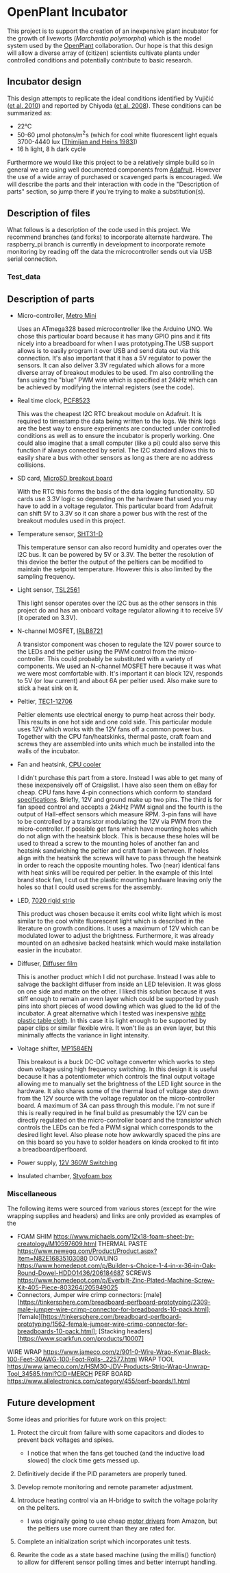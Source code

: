 # OpenPlant Incubator

This project is to support the creation of an inexpensive plant incubator for the growth of liveworts (_Marchantia polymorpha_) which is the model system used by the [OpenPlant][1] collaboration. Our hope is that this design will allow a diverse array of (citizen) scientists cultivate plants under controlled conditions and potentially contribute to basic research.

## Incubator design

This design attempts to replicate the ideal conditions identified by Vujičić ([et al. 2010][2]) and reported by Chiyoda ([et al. 2008][3]). These conditions can be summarized as:

* 22°C
* 50-60 μmol photons/m<sup>2</sup>s (which for cool white fluorescent light equals 3700-4440 lux \[[Thimijan and Heins 1983][4]\])
* 16 h light, 8 h dark cycle

Furthermore we would like this project to be a relatively simple build so in general we are using well documented components from [Adafruit][5]. However the use of a wide array of purchased or scavenged parts is encouraged. We will describe the parts and their interaction with code in the "Description of parts" section, so jump there if you're trying to make a substitution(s).

## Description of files

What follows is a description of the code used in this project. We recommend branches (and forks) to incorporate alternate hardware. The raspberry_pi branch is currently in development to incorporate remote monitoring by reading off the data the microcontroller sends out via USB serial connection.

### Test_data

## Description of parts

* Micro-controller, [Metro Mini][7]

	Uses an ATmega328 based microcontroller like the Arduino UNO. We chose this particular board because it has many GPIO pins and it fits nicely into a breadboard for when I was prototyping.The USB support allows is to easily program it over USB and send data out via this connection. It's also important that it has a 5V regulator to power the sensors. It can also deliver 3.3V regulated which allows for a more diverse array of breakout modules to be used. I'm also controlling the fans using the "blue" PWM wire which is specified at 24kHz which can be achieved by modifying the internal registers (see the code).

* Real time clock, [PCF8523][8]

	This was the cheapest I2C RTC breakout module on Adafruit. It is required to timestamp the data being written to the logs. We think logs are the best way to ensure experiments are conducted under controlled conditions as well as to ensure the incubator is properly working. One could also imagine that a small computer (like a pi) could also serve this function if always connected by serial. The I2C standard allows this to easily share a bus with other sensors as long as there are no address collisions.

* SD card, [MicroSD breakout board][9]

	With the RTC this forms the basis of the data logging functionality. SD cards use 3.3V logic so depending on the hardware that used you may have to add in a voltage regulator. This particular board from Adafruit can shift 5V to 3.3V so it can share a power bus with the rest of the breakout modules used in this project.

* Temperature sensor, [SHT31-D][10]

	This temperature sensor can also record humidity and operates over the I2C bus. It can be powered by 5V or 3.3V. The better the resolution of this device the better the output of the peltiers can be modified to maintain the setpoint temperature. However this is also limited by the sampling frequency.

* Light sensor, [TSL2561][11]

	This light sensor operates over the I2C bus as the other sensors in this project do and has an onboard voltage regulator allowing it to receive 5V (it operated on 3.3V).

* N-channel MOSFET, [IRLB8721][19]

	A transistor component was chosen to regulate the 12V power source to the LEDs and the peltier using the PWM control from the micro-controller. This could probably be substituted with a variety of components. We used an N-channel MOSFET here because it was what we were most comfortable with. It's important it can block 12V, responds to 5V (or low current) and about 6A per peltier used. Also make sure to stick a heat sink on it.

* Peltier, [TEC1-12706][12]

	Peltier elements use electrical energy to pump heat across their body. This results in one hot side and one cold side. This particular module uses 12V which works with the 12V fans off a common power bus. Together with the CPU fan/heatskinks, thermal paste, craft foam and screws they are assembled into units which much be installed into the walls of the incubator.

* Fan and heatsink, [CPU cooler][13]

	I didn't purchase this part from a store. Instead I was able to get many of these inexpensively off of Craigslist. I have also seen them on eBay for cheap. CPU fans have 4-pin connections which conform to standard [specifications][14]. Briefly, 12V and ground make up two pins. The third is for fan speed control and accepts a 24kHz PWM signal and the fourth is the output of Hall-effect sensors which measure RPM. 3-pin fans will have to be controlled by a transistor modulating the 12V via PWM from the micro-controller. If possible get fans which have mounting holes which do not align with the heatsink block. This is because these holes will be used to thread a screw to the mounting holes of another fan and heatsink sandwiching the peltier and craft foam in between. If holes align with the heatsink the screws will have to pass through the heatsink in order to reach the opposite mounting holes. Two (near) identical fans with heat sinks will be required per peltier. In the example of this Intel brand stock fan, I cut out the plastic mounting hardware leaving only the holes so that I could used screws for the assembly.

* LED, [7020 rigid strip][15]

	This product was chosen because it emits cool white light which is most similar to the cool white fluorescent light which is described in the literature on growth conditions. It uses a maximum of 12V which can be modulated lower to adjust the brightness. Furthermore, it was already mounted on an adhesive backed heatsink which would make installation easier in the incubator.

* Diffuser, [Diffuser film][16]

	This is another product which I did not purchase. Instead I was able to salvage the backlight diffuser from inside an LED television. It was gloss on one side and matte on the other. I liked this solution because it was stiff enough to remain an even layer which could be supported by push pins into short pieces of wood dowling which was glued to the lid of the incubator. A great alternative which I tested was inexpensive [white plastic table cloth][17]. In this case it is light enough to be supported by paper clips or similar flexible wire. It won't lie as an even layer, but this minimally affects the variance in light intensity.

* Voltage shifter, [MP1584EN][18]

	This breakout is a buck DC-DC voltage converter which works to step down voltage using high frequency switching. In this design it is useful because it has a potentiometer which controls the final output voltage allowing me to manually set the brightness of the LED light source in the hardware. It also shares some of the thermal load of voltage step down from the 12V source with the voltage regulator on the micro-controller board. A maximum of 3A can pass through this module. I'm not sure if this is really required in he final build as presumably the 12V can be directly regulated on the micro-controller board and the transistor which controls the LEDs can be fed a PWM signal which corresponds to the desired light level. Also please note how awkwardly spaced the pins are on this board so you have to solder headers on kinda crooked to fit into a breadboard/perfboard.

* Power supply, [12V 360W Switching][20]

* Insulated chamber, [Styofoam box][21]

	

### Miscellaneous

The following items were sourced from various stores (except for the wire wrapping supplies and headers) and links are only provided as examples of the

* FOAM SHIM	https://www.michaels.com/12x18-foam-sheet-by-creatology/M10597609.html
THERMAL PASTE	https://www.newegg.com/Product/Product.aspx?Item=N82E16835103080
DOWLING		https://www.homedepot.com/p/Builder-s-Choice-1-4-in-x-36-in-Oak-Round-Dowel-HDDO1436/206184687
SCREWS		https://www.homedepot.com/p/Everbilt-Zinc-Plated-Machine-Screw-Kit-405-Piece-803264/205949025
* Connectors, Jumper wire crimp connectors: [male][https://tinkersphere.com/breadboard-perfboard-prototyping/2309-male-jumper-wire-crimp-connector-for-breadboards-10-pack.html]; [female][https://tinkersphere.com/breadboard-perfboard-prototyping/1562-female-jumper-wire-crimp-connector-for-breadboards-10-pack.html]; [Stacking headers][https://www.sparkfun.com/products/10007]

	
WIRE WRAP	https://www.jameco.com/z/901-0-Wire-Wrap-Kynar-Black-100-Feet-30AWG-100-Foot-Rolls-_22577.html
WRAP TOOL	https://www.jameco.com/z/HSM30-JDV-Products-Strip-Wrap-Unwrap-Tool_34585.html?CID=MERCH
PERF BOARD https://www.allelectronics.com/category/455/perf-boards/1.html

## Future development

Some ideas and priorities for future work on this project:

1. Protect the circuit from failure with some capacitors and diodes to prevent back voltages and spikes.
	* I notice that when the fans get touched (and the inductive load slowed) the clock time gets messed up.

2. Definitively decide if the PID parameters are properly tuned.

3. Develop remote monitoring and remote parameter adjustment.

4. Introduce heating control via an H-bridge to switch the voltage polarity on the peliters.
	* I was originally going to use cheap [motor drivers][6] from Amazon, but the peltiers use more current than they are rated for.

5. Complete an initialization script which incorporates unit tests.

6. Rewrite the code as a state based machine (using the millis() function) to allow for different sensor polling times and better interrupt handling.

[1]: https://www.openplant.org/ (openplant homepage)
[2]: http://www.pmf.kg.ac.rs/kjs/volumes/kjs32/kjs32vujiciccvetic73.pdf (vujicic paper)
[3]: https:/dx.doi.org/10.1007/s00299-008-0570-5 (chiyoda paper)
[4]: http://agris.fao.org/agris-search/search.do?recordID=US19850000983 (thimijan paper)
[5]: https://www.adafruit.com/ (adafruit homepage)
[6]: https://www.amazon.com/gp/product/B077P1D41F (motor drivers)
[7]: https://www.adafruit.com/product/2590 (metro mini)
[8]: https://www.adafruit.com/product/3295 (PCF8523)
[9]: https://www.adafruit.com/product/254 (SD breakout)
[10]: https://www.adafruit.com/product/2857 (SHT31-D)
[11]: https://www.adafruit.com/product/439 (TSL2561)
[12]: https://www.amazon.com/Glamorway-TEC1-12706-Thermoelectric-Cooling-Peltier/dp/B00IKDL22O/ (TEC1-12706)
[13]: https://www.amazon.com/Intel-LGA115x-CPU-Heatsink-E97379-003/dp/B01MSD39CN (Intel stock)
[14]: http://www.formfactors.org/developer%5Cspecs%5CREV1_2_Public.pdf (4-pin fan)
[15]: https://www.amazon.com/gp/product/B00NFBG1O0/ (7020 LED)
[16]: https://www.inventables.com/technologies/light-diffuser-film-rolls (diffuser film)
[17]: https://www.dollartree.com/White-Plastic-Tablecovers/p61986/index.pro (table cloth)
[18]: https://www.amazon.com/gp/product/B01MQGMOKI/ (MP1584EN)
[19]: https://www.adafruit.com/product/355 (IRLB8721)
[20]: https://www.amazon.com/dp/B06VWV5YCH/ref=psdc_1161760_t1_B01EWG6YT8 (power supply)
[21]: https://www.mrboxonline.com/16375x115x6-quart-styrofoam-cooler-p-47940.html (box)